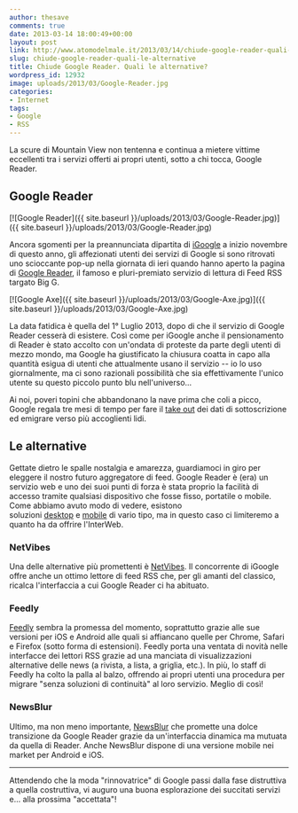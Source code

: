 ```yaml
---
author: thesave
comments: true
date: 2013-03-14 18:00:49+00:00
layout: post
link: http://www.atomodelmale.it/2013/03/14/chiude-google-reader-quali-le-alternative/
slug: chiude-google-reader-quali-le-alternative
title: Chiude Google Reader. Quali le alternative?
wordpress_id: 12932
image: uploads/2013/03/Google-Reader.jpg
categories:
- Internet
tags:
- Google
- RSS
---
```


La scure di Mountain View non tentenna e continua a mietere vittime eccellenti tra i servizi offerti ai propri utenti, sotto a chi tocca, Google Reader.

## Google Reader

[![Google Reader]({{ site.baseurl }}/uploads/2013/03/Google-Reader.jpg)]({{ site.baseurl }}/uploads/2013/03/Google-Reader.jpg)

Ancora sgomenti per la preannunciata dipartita di [iGoogle](/2012/07/31/le-alternative-a-igoogle-netvibes-e-protopage/) a inizio novembre di questo anno, gli affezionati utenti dei servizi di Google si sono ritrovati uno scioccante pop-up nella giornata di ieri quando hanno aperto la pagina di [Google Reader](/2012/04/23/best-web-feed-reader-2012-il-miglior-lettore-rss-online/), il famoso e pluri-premiato servizio di lettura di Feed RSS targato Big G.

[![Google Axe]({{ site.baseurl }}/uploads/2013/03/Google-Axe.jpg)]({{ site.baseurl }}/uploads/2013/03/Google-Axe.jpg)

La data fatidica è quella del 1° Luglio 2013, dopo di che il servizio di Google Reader cesserà di esistere. Così come per iGoogle anche il pensionamento di Reader è stato accolto con un'ondata di proteste da parte degli utenti di mezzo mondo, ma Google ha giustificato la chiusura coatta in capo alla quantità esigua di utenti che attualmente usano il servizio -- io lo uso giornalmente, ma ci sono razionali possibilità che sia effettivamente l'unico utente su questo piccolo punto blu nell'universo...

Ai noi, poveri topini che abbandonano la nave prima che coli a picco, Google regala tre mesi di tempo per fare il [take out](http://www.dataliberation.org/google/reader) dei dati di sottoscrizione ed emigrare verso più accoglienti lidi.

## Le alternative

Gettate dietro le spalle nostalgia e amarezza, guardiamoci in giro per eleggere il nostro futuro aggregatore di feed. Google Reader è (era) un servizio web e uno dei suoi punti di forza è stata proprio la facilità di accesso tramite qualsiasi dispositivo che fosse fisso, portatile o mobile. Come abbiamo avuto modo di vedere, esistono soluzioni [desktop](/2012/04/23/best-desktop-rss-feed-reader-2012-i-migliori-lettori-rss-per-windows-e-mac/) e [mobile](/2012/04/23/best-mobile-feed-reader-2012-i-migliori-lettori-rss-per-iphone-e-android/) di vario tipo, ma in questo caso ci limiteremo a quanto ha da offrire l'InterWeb.

### NetVibes

Una delle alternative più promettenti è [NetVibes](http://www.netvibes.com/). Il concorrente di iGoogle offre anche un ottimo lettore di feed RSS che, per gli amanti del classico, ricalca l'interfaccia a cui Google Reader ci ha abituato.

### Feedly

[Feedly](http://www.feedly.com/) sembra la promessa del momento, soprattutto grazie alle sue versioni per iOS e Android alle quali si affiancano quelle per Chrome, Safari e Firefox (sotto forma di estensioni). Feedly porta una ventata di novità nelle interfacce dei lettori RSS grazie ad una manciata di visualizzazioni alternative delle news (a rivista, a lista, a griglia, etc.). In più, lo staff di Feedly ha colto la palla al balzo, offrendo ai propri utenti una procedura per migrare "senza soluzioni di continuità" al loro servizio. Meglio di così!

### NewsBlur

Ultimo, ma non meno importante, [NewsBlur](http://www.newsblur.com/) che promette una dolce transizione da Google Reader grazie da un'interfaccia dinamica ma mutuata da quella di Reader. Anche NewsBlur dispone di una versione mobile nei market per Android e iOS.

* * *

Attendendo che la moda "rinnovatrice" di Google passi dalla fase distruttiva a quella costruttiva, vi auguro una buona esplorazione dei succitati servizi e... alla prossima "accettata"!
